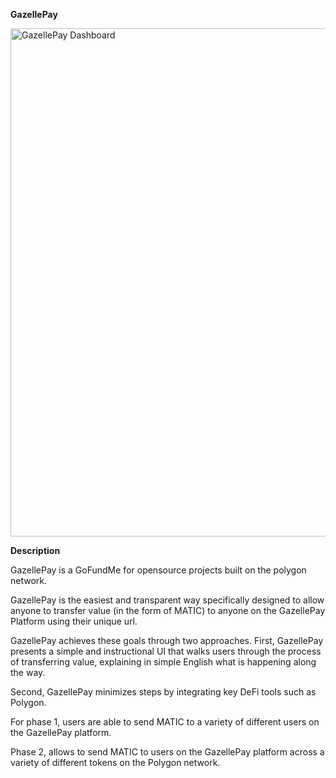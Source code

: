 **GazellePay**


<img width="813" alt="GazellePay Dashboard" src="https://user-images.githubusercontent.com/9114705/152884315-af57f944-cd5d-43f1-ad95-82c33ca83cd7.png">



**Description**

GazellePay is a GoFundMe for opensource projects built on the polygon network. 

GazellePay is the easiest and transparent way specifically designed to allow anyone to transfer value (in the form of MATIC) to anyone on the GazellePay Platform using their unique url. 

GazellePay achieves these goals through two approaches. First, GazellePay presents a simple and instructional UI that walks users through the process of transferring value, explaining in simple English what is happening along the way. 

Second, GazellePay minimizes steps by integrating key DeFi tools such as Polygon.

For phase 1, users are able to send MATIC to a variety of different users on the GazellePay platform.

Phase 2, allows to send MATIC to users on the GazellePay platform across a variety of different tokens on the Polygon network.

